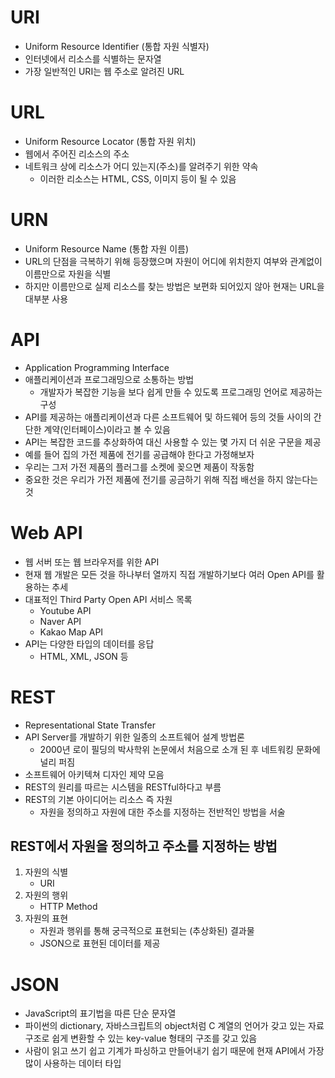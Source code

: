 # URI
- Uniform Resource Identifier (통합 자원 식별자)
- 인터넷에서 리소스를 식별하는 문자열
- 가장 일반적인 URI는 웹 주소로 알려진 URL

# URL
- Uniform Resource Locator (통합 자원 위치)
- 웹에서 주어진 리소스의 주소
- 네트워크 상에 리소스가 어디 있는지(주소)를 알려주기 위한 약속
  - 이러한 리소스는 HTML, CSS, 이미지 등이 될 수 있음


# URN
- Uniform Resource Name (통합 자원 이름)
- URL의 단점을 극복하기 위해 등장했으며 자원이 어디에 위치한지 여부와 관계없이 이름만으로 자원을 식별
- 하지만 이름만으로 실제 리소스를 찾는 방법은 보편화 되어있지 않아 현재는 URL을 대부분 사용

# API
- Application Programming Interface
- 애플리케이션과 프로그래밍으로 소통하는 방법
  - 개발자가 복잡한 기능을 보다 쉽게 만들 수 있도록 프로그래밍 언어로 제공하는 구성
- API를 제공하는 애플리케이션과 다른 소프트웨어 및 하드웨어 등의 것들 사이의 간단한 계약(인터페이스)이라고 볼 수 있음
- API는 복잡한 코드를 추상화하여 대신 사용할 수 있는 몇 가지 더 쉬운 구문을 제공
- 예를 들어 집의 가전 제품에 전기를 공급해야 한다고 가정해보자
- 우리는 그저 가전 제품의 플러그를 소켓에 꽂으면 제품이 작동함
- 중요한 것은 우리가 가전 제품에 전기를 공금하기 위해 직접 배선을 하지 않는다는 것


# Web API
- 웹 서버 또는 웹 브라우저를 위한 API
- 현재 웹 개발은 모든 것을 하나부터 열까지 직접 개발하기보다 여러 Open API를 활용하는 추세
- 대표적인 Third Party Open API 서비스 목록
  - Youtube API
  - Naver API
  - Kakao Map API
- API는 다양한 타입의 데이터를 응답
  - HTML, XML, JSON 등

# REST
- Representational State Transfer
- API Server를 개발하기 위한 일종의 소프트웨어 설계 방법론
  - 2000년 로이 필딩의 박사학위 논문에서 처음으로 소개 된 후 네트워킹 문화에 널리 퍼짐
- 소프트웨어 아키텍쳐 디자인 제약 모음
- REST의 원리를 따르는 시스템을 RESTful하다고 부름
- REST의 기본 아이디어는 리소스 즉 자원
  - 자원을 정의하고 자원에 대한 주소를 지정하는 전반적인 방법을 서술

## REST에서 자원을 정의하고 주소를 지정하는 방법
1. 자원의 식별
    - URI
2. 자원의 행위
    - HTTP Method
3. 자원의 표현
    - 자원과 행위를 통해 궁극적으로 표현되는 (추상화된) 결과물
    - JSON으로 표현된 데이터를 제공


# JSON
- JavaScript의 표기법을 따른 단순 문자열
- 파이썬의 dictionary, 자바스크립트의 object처럼 C 계열의 언어가 갖고 있는 자료구조로 쉽게 변환할 수 있는 key-value 형태의 구조를 갖고 있음 
- 사람이 읽고 쓰기 쉽고 기계가 파싱하고 만들어내기 쉽기 때문에 현재 API에서 가장 많이 사용하는 데이터 타입
